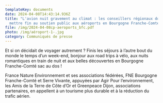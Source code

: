 ```yaml
---
templateKey: documents
date: 2024-04-08T14:43:14.936Z
title: "L'avion nuit gravement au climat : les conseillers régionaux doivent
  mettre fin au soutien public aux aéroports en Bourgogne Franche-Comté."
file: /img/2024-04-08cp-aeroports_bfc.pdf
photo: /img/aéroport-1-.jpg
category: Communiqués de presse
---
```

Et si on décidait de voyager autrement ? Finis les séjours à l’autre bout du monde le temps d’un week-end, bonjour aux road trips à vélo, aux nuits romantiques en train de nuit et aux belles découvertes en Bourgogne Franche-Comté sac au dos !

France Nature Environnement et ses associations fédérées, FNE Bourgogne Franche-Comté et Serre Vivante, appuyées par Agir Pour l’environnement, les Amis de la Terre de Côte d’Or et Greenpeace Dijon, associations partenaires, en appellent à un tourisme plus durable et à la réduction du trafic aérien.